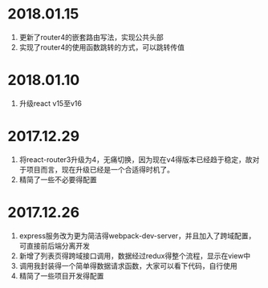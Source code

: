 # 2018.01.15
1. 更新了router4的嵌套路由写法，实现公共头部
2. 实现了router4的使用函数跳转的方式，可以跳转传值

# 2018.01.10 
1. 升级react v15至v16

# 2017.12.29
1. 将react-router3升级为4，无痛切换，因为现在v4得版本已经趋于稳定，故对于项目而言，现在升级已经是一个合适得时机了。
2. 精简了一些不必要得配置

# 2017.12.26
1. express服务改为更为简洁得webpack-dev-server，并且加入了跨域配置，可直接前后端分离开发
2. 新增了列表页得跨域接口调用，数据经过redux得整个流程，显示在view中
3. 调用我封装得一个简单得数据请求函数，大家可以看下代码，自行使用
4. 精简了一些项目开发得配置

